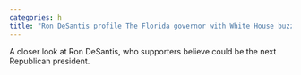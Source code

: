 ```yaml
---
categories: h
title: "Ron DeSantis profile The Florida governor with White House buzz"
---
```

A closer look at Ron DeSantis, who supporters believe could be the next Republican president.